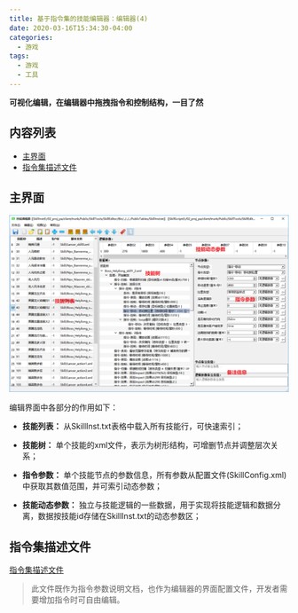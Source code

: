 ```yaml
---
title: 基于指令集的技能编辑器：编辑器(4)
date: 2020-03-16T15:34:30-04:00
categories: 
  - 游戏
tags:
  - 游戏
  - 工具	
---
```


**可视化编辑，在编辑器中拖拽指令和控制结构，一目了然**

## 内容列表

- [主界面](#主界面)
- [指令集描述文件](#指令集描述文件)

## 主界面
![主界面](/assets/images/visualskilleditor/editor-main.png)

编辑界面中各部分的作用如下：
+ **技能列表：**
从SkillInst.txt表格中载入所有技能行，可快速索引；

+ **技能树：**
单个技能的xml文件，表示为树形结构，可增删节点并调整层次关系；

+ **指令参数：**
单个技能节点的参数信息，所有参数从配置文件(SkillConfig.xml)中获取其数值范围，并可索引动态参数；

+ **技能动态参数：**
独立与技能逻辑的一些数据，用于实现将技能逻辑和数据分离，数据按技能id存储在SkillInst.txt的动态参数区；


## 指令集描述文件
[指令集描述文件](https://github.com/river-li-tech/VisualSkillEditor/blob/master/Bin/Config/SkillSpec.xml)
>此文件既作为指令参数说明文档，也作为编辑器的界面配置文件，开发者需要增加指令时可自由编辑。
